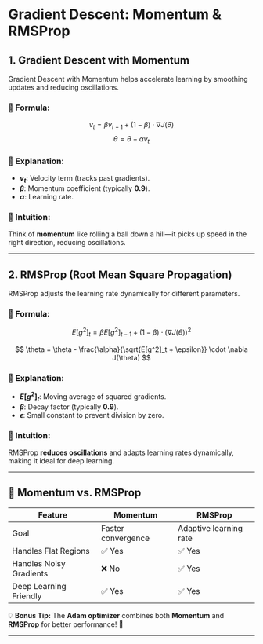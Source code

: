 # Gradient Descent: Momentum & RMSProp

## 1. Gradient Descent with Momentum  
Gradient Descent with Momentum helps accelerate learning by smoothing updates and reducing oscillations.

### 🔹 Formula:
$$
v_t = \beta v_{t-1} + (1 - \beta) \cdot \nabla J(\theta)
$$
$$
\theta = \theta - \alpha v_t
$$

### 🔹 Explanation:
- **$v_t$**: Velocity term (tracks past gradients).  
- **$\beta$**: Momentum coefficient (typically **0.9**).  
- **$\alpha$**: Learning rate.  

### 🔹 Intuition:
Think of **momentum** like rolling a ball down a hill—it picks up speed in the right direction, reducing oscillations.

---

## 2. RMSProp (Root Mean Square Propagation)  
RMSProp adjusts the learning rate dynamically for different parameters.

### 🔹 Formula:

$$
E[g^2]_t = \beta E[g^2]_{t-1} + (1 - \beta) \cdot (\nabla J(\theta))^2
$$

$$
\theta = \theta - \frac{\alpha}{\sqrt{E[g^2]_t + \epsilon}} \cdot \nabla J(\theta)
$$

### 🔹 Explanation:
- **$E[g^2]_t$**: Moving average of squared gradients.  
- **$\beta$**: Decay factor (typically **0.9**).  
- **$\epsilon$**: Small constant to prevent division by zero.  

### 🔹 Intuition:
RMSProp **reduces oscillations** and adapts learning rates dynamically, making it ideal for deep learning.

---

## 🚀 Momentum vs. RMSProp
| Feature        | Momentum | RMSProp |
|---------------|---------|---------|
| Goal         | Faster convergence | Adaptive learning rate |
| Handles Flat Regions | ✅ Yes | ✅ Yes |
| Handles Noisy Gradients | ❌ No | ✅ Yes |
| Deep Learning Friendly | ✅ Yes | ✅ Yes |

💡 **Bonus Tip:** The **Adam optimizer** combines both **Momentum** and **RMSProp** for better performance! 🚀

---

